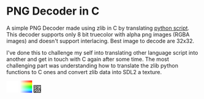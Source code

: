 # PNG Decoder in C
   A simple PNG Decoder made using zlib in C by translating [python script](https://pyokagan.name/blog/2019-10-14-png/).
   This decoder supports only 8 bit truecolor with alpha png images (RGBA images) and doesn't support interlacing.
   Best image to decode are 32x32.

   I've done this to challenge my self into translating other language script into another and get in touch with C again after some time.
   The most challenging part was understanding how to translate the zlib python functions to C ones and convert zlib data into SDL2 a texture.
   
![Image1](https://github.com/Ximer612/PNG-Decoder-in-C/blob/main/resources/qr_code.png)
![Image2](https://github.com/Ximer612/PNG-Decoder-in-C/blob/main/resources/basn6a08.png)
![Image3](https://github.com/Ximer612/PNG-Decoder-in-C/blob/main/resources/chart.png)
